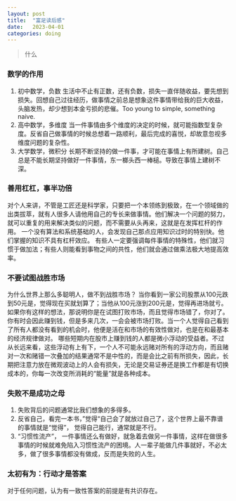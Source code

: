 ```yaml
---
layout: post
title:  "富足读后感"
date:   2023-04-01
categories: doing
---
```


> 什么

### 数学的作用
1. 初中数学，负数
生活中不止有正数，还有负数，损失一直伴随收益，要先想到损失。回想自己过往经历，做事情之前总是想象这件事情带给我的巨大收益，头脑发热，却少想到本金亏损的悲催。Too young to simple, something naive.
2. 高中数学，多维度
当一件事情由多个维度的决定的时候，就可能指数型复杂度。反省自己做事情的时候总想着一路顺利，最后完成的喜悦，却故意忽视多维度问题的复杂性。
3. 大学数学，微积分
长期不断坚持的做一件事，才可能在事情上有所建树。自己总是不能长期坚持做好一件事情，东一榔头西一棒槌。导致在事情上建树不深。

### 善用杠杠，事半功倍
对个人来讲，不管是工匠还是科学家，只要把一个本领练到极致，在一个领域做的出类拔萃，就有人很多人请他用自己的专长来做事情。他们解决一个问题的努力，就可以重复的用来解决类似的问题，而不需要从头再来，这就是在发挥杠杆的作用。
一个没有算法和系统基础的人，会发现自己那点应用知识过时的特别快。他们掌握的知识不具有杠杆效应。
有些人一定要强调每件事情的特殊性，他们就习惯于做加法；有些人则能看到事物之间的共性，他们就会通过做乘法极大地提高效率。

### 不要试图战胜市场
为什么世界上那么多聪明人，做不到战胜市场？
当你看到一家公司股票从100元跌到50元是，觉得现在买就划算了；当他从100元涨到200元是，觉得再进场就亏。如果你有这样的想法，那说明你是在试图打败市场，而且觉得市场错了，你对了。你有时会因此赚到钱，但是多来几次，一会会被市场打败。当一个人觉得自己看到了所有人都没有看到的机会时，他便是活在和市场的有效性做对，也是在和最基本的经济规律做对。
哪些短期内在股市上赚到钱的人都是微小浮动的受益者。不过从长远来看，这些浮动有上有下，一个人不可能永远赌对所有的浮动方向，而且赌对一次和赌错一次叠加的结果通常不是中性的，而是会比之前有所损失，因此，长期把注意力放在微观波动上的人会有损失，无论是交易证券还是换工作都是有切换成本的，你每一次改变所消耗的“能量”就是各种成本。

### 失败不是成功之母
1. 失败背后的问题通常比我们想象的多得多。
2. 反省自己，看完一本书，”觉得“自己会了就放过自己了，这个世界上最不靠谱的事情就是“觉得”， 觉得自己能行，通常就是不行。
3. “习惯性流产”， 一件事情还么有做好，就急着去做另一件事情，这样在做很多事情的时候就难免陷入习惯性流产的困境。人一辈子能做几件事就好，不必太多，做了很多事情都没有做成，反而是失败的人生。


### 太初有为：行动才是答案
对于任何问题，认为有一致性答案的前提是有共识存在。